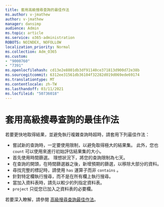```yaml
---
title: 套用高級搜尋查詢的最佳作法
ms.author: v-jmathew
author: v-jmathew
manager: dansimp
audience: Admin
ms.topic: article
ms.service: o365-administration
ROBOTS: NOINDEX, NOFOLLOW
localization_priority: Normal
ms.collection: Adm_O365
ms.custom:
- "9000760"
- "7391"
ms.openlocfilehash: cd13e2e8801db3df91140ce371813d900d72e38b
ms.sourcegitcommit: 6312ee31561db36104f32282d019d069ede69174
ms.translationtype: MT
ms.contentlocale: zh-TW
ms.lasthandoff: 03/11/2021
ms.locfileid: "50736018"
---
```

# <a name="apply-best-practices-for-advanced-hunting-queries"></a>套用高級搜尋查詢的最佳作法

若要更快地取得結果，並避免執行複雜查詢時超時，請套用下列最佳作法：

- 嘗試新的查詢時，一定要使用限制，以避免取得極大的結果集。 此外，您也 `count` 可以使用來進行初始評估結果集的大小。
- 首先使用時間篩選。 理想狀況下，將您的查詢限制為七天。
- 在查詢的開頭，在時間篩選器之後，新增預期的篩選，以移除大部分的資料。
- 尋找完整的標記時，請使用 `has` 運算子而非 `contains` 。
- 針對特定欄執行搜尋，而不是在所有欄上執行搜尋。
- 當加入資料表時，請先以較少的列指定資料表。
- `project` 只從您已加入之資料表的必要欄。

若要深入瞭解，請參閱 [高級搜尋查詢最佳作法](https://go.microsoft.com/fwlink/?linkid=2144812)。
